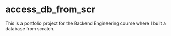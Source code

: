 # access_db_from_scr
This is a portfolio project for the Backend Engineering course where I built a database from scratch.
